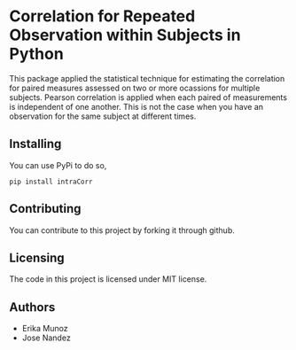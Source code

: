 # Correlation for Repeated Observation within Subjects in Python

This package applied the statistical technique for estimating the correlation for paired measures assessed on two or more ocassions for multiple subjects.
Pearson correlation is applied when each paired of measurements is independent of one another. This is not the case when you have an observation for the same subject at different times. 

## Installing

You can use PyPi to do so,

```shell
pip install intraCorr
```


## Contributing

You can contribute to this project by forking it through github. 

## Licensing

The code in this project is licensed under MIT license.

## Authors

* Erika Munoz
* Jose Nandez